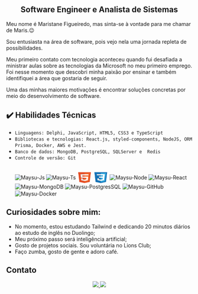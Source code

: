 
<h2 align="center">Software Engineer e Analista de Sistemas</h2>
 
Meu nome é Maristane Figueiredo, mas sinta-se à vontade para me chamar de Maris.:wink:

Sou entusiasta na área de software, pois vejo nela uma jornada repleta de possibilidades.

Meu primeiro contato com tecnologia aconteceu quando fui desafiada a ministrar aulas sobre as tecnologias da Microsoft no meu primeiro emprego. Foi nesse momento que descobri minha paixão por ensinar e também identifiquei a área que gostaria de seguir.

Uma das minhas maiores motivações é encontrar soluções concretas por meio do desenvolvimento de software.



## ✔️ Habilidades Técnicas

- ``Linguagens: Delphi, JavaScript, HTML5, CSS3 e TypeScript``
- ``Bibliotecas e tecnologias: React.js, styled-components, NodeJS, ORM Prisma, Docker, AWS e Jest.``
- ``Banco de dados: MongoDB, PostgreSQL, SQLServer e  Redis``
- ``Controle de versão: Git``

<ul>

  <div style="display: inline_block"><br>
    <img align="center" alt="Maysu-Js" height="30" width="40" src="https://skills.thijs.gg/icons?i=js&theme=light">
    <img align="center" alt="Maysu-Ts" height="30" width="40" src="https://skills.thijs.gg/icons?i=ts&theme=light">
    <img align="center" alt="Maysu-HTML" height="30" width="40" src="https://raw.githubusercontent.com/devicons/devicon/master/icons/html5/html5-original.svg">
    <img align="center" alt="Maysu-CSS" height="30" width="40" src="https://raw.githubusercontent.com/devicons/devicon/master/icons/css3/css3-original.svg">
    <img align="center" alt="Maysu-Node" height="30" width="40" src="https://cdn.jsdelivr.net/gh/devicons/devicon/icons/nodejs/nodejs-original.svg" />  
    <img align="center" alt="Maysu-React" height="30" width="40" src="https://skills.thijs.gg/icons?i=react&theme=dark">
    <img align="center" alt="Maysu-MongoDB" height="30" width="40" src="https://skills.thijs.gg/icons?i=mongodb&theme=dark">
    <img align="center" alt="Maysu-PostgresSQL" height="30" width="40" src="https://cdn.jsdelivr.net/gh/devicons/devicon/icons/postgresql/postgresql-original-wordmark.svg">
    <img align="center" alt="Maysu-GitHub" height="30" width="40" src="https://skills.thijs.gg/icons?i=github&theme=dark">  
    <img align="center" alt="Maysu-Docker" height="30" width="40" src="https://cdn.jsdelivr.net/gh/devicons/devicon/icons/docker/docker-original.svg">    
  </div>
</ul>




##  Curiosidades sobre mim:
<ul>
    <li>No momento, estou estudando Tailwind e dedicando 20 minutos diários ao estudo de inglês no Duolingo; </li>
    <li>Meu próximo passo será inteligência artificial; </li>
    <li>Gosto de projetos sociais. Sou voluntária no Lions Club; </li>
    <li>Faço zumba, gosto de gente e adoro café.</li>
</ul>

## Contato
<p align="center">
    <a href="https://www.linkedin.com/in/maristane-figueiredo/" >
        <img src="https://img.shields.io/badge/LinkedIn-0077B5?style=for-the-badge&logo=linkedin&logoColor=white"/>
    </a>
    <a href="mailto:dev.maristanetecnologia@gmail.com" >
        <img src="https://img.shields.io/badge/Gmail-D14836?style=for-the-badge&logo=gmail&logoColor=white"/>
    </a>
</p>
